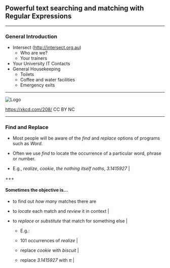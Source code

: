 ## Powerful text searching and matching with Regular Expressions

---

### General Introduction

- Intersect (http://intersect.org.au)
   - Who are we?
   - Your trainers
- Your University IT Contacts
- General Housekeeping
   - Toilets
   - Coffee and water facilities
   - Emergency exits

---

![Logo](https://imgs.xkcd.com/comics/regular_expressions.png)

https://xkcd.com/208/ CC BY NC

---

### Find and Replace

- Most people will be aware of the *find* and *replace* options of programs such as *Word*.

- Often we use *find* to locate the occurrence of a particular word, phrase or number.

- E.g., _realize_, _cookie_, _the nothing itself noths_, _3.1415927_ |

+++

#### Sometimes the objective is…

- to find out *how many* matches there are

- to *locate* each match and *review* it in context |

- to *replace* or *substitute* that match for something else |
   
   - E.g.:
   
   - 101 occurrences of _realize_ |
   
   - replace _cookie_ with _biscuit_ |
   
   - replace _3.1415927_ with _π_ |
